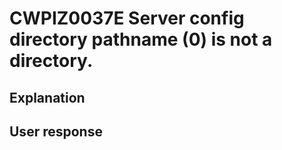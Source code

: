 # CWPIZ0037E Server config directory pathname (0) is not a directory.

## Explanation

## User response